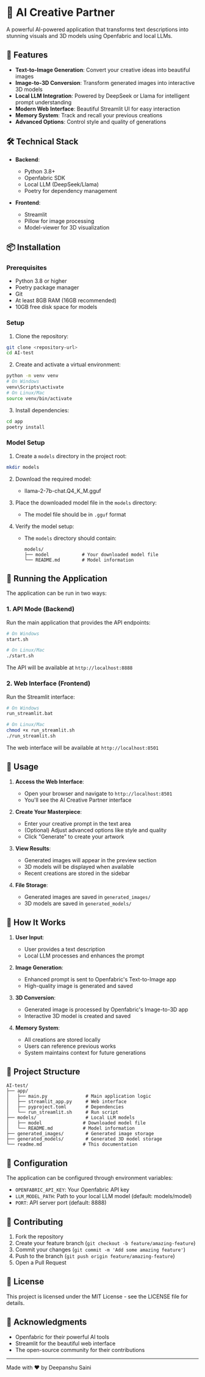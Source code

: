# 🚀 AI Creative Partner

A powerful AI-powered application that transforms text descriptions into stunning visuals and 3D models using Openfabric and local LLMs.

## 🌟 Features

- **Text-to-Image Generation**: Convert your creative ideas into beautiful images
- **Image-to-3D Conversion**: Transform generated images into interactive 3D models
- **Local LLM Integration**: Powered by DeepSeek or Llama for intelligent prompt understanding
- **Modern Web Interface**: Beautiful Streamlit UI for easy interaction
- **Memory System**: Track and recall your previous creations
- **Advanced Options**: Control style and quality of generations

## 🛠️ Technical Stack

- **Backend**:
  - Python 3.8+
  - Openfabric SDK
  - Local LLM (DeepSeek/Llama)
  - Poetry for dependency management

- **Frontend**:
  - Streamlit
  - Pillow for image processing
  - Model-viewer for 3D visualization

## 📦 Installation

### Prerequisites

- Python 3.8 or higher
- Poetry package manager
- Git
- At least 8GB RAM (16GB recommended)
- 10GB free disk space for models

### Setup

1. Clone the repository:
```bash
git clone <repository-url>
cd AI-test
```

2. Create and activate a virtual environment:
```bash
python -m venv venv
# On Windows
venv\Scripts\activate
# On Linux/Mac
source venv/bin/activate
```

3. Install dependencies:
```bash
cd app
poetry install
```

### Model Setup

1. Create a `models` directory in the project root:
```bash
mkdir models
```

2. Download the required model:
   - llama-2-7b-chat.Q4_K_M.gguf

3. Place the downloaded model file in the `models` directory:
   - The model file should be in `.gguf` format

4. Verify the model setup:
   - The `models` directory should contain:
     ```
     models/
     ├── model            # Your downloaded model file
     └── README.md        # Model information
     ```

## 🚀 Running the Application

The application can be run in two ways:

### 1. API Mode (Backend)

Run the main application that provides the API endpoints:

```bash
# On Windows
start.sh

# On Linux/Mac
./start.sh
```

The API will be available at `http://localhost:8888`

### 2. Web Interface (Frontend)

Run the Streamlit interface:

```bash
# On Windows
run_streamlit.bat

# On Linux/Mac
chmod +x run_streamlit.sh
./run_streamlit.sh
```

The web interface will be available at `http://localhost:8501`

## 📝 Usage

1. **Access the Web Interface**:
   - Open your browser and navigate to `http://localhost:8501`
   - You'll see the AI Creative Partner interface

2. **Create Your Masterpiece**:
   - Enter your creative prompt in the text area
   - (Optional) Adjust advanced options like style and quality
   - Click "Generate" to create your artwork

3. **View Results**:
   - Generated images will appear in the preview section
   - 3D models will be displayed when available
   - Recent creations are stored in the sidebar

4. **File Storage**:
   - Generated images are saved in `generated_images/`
   - 3D models are saved in `generated_models/`

## 🧠 How It Works

1. **User Input**:
   - User provides a text description
   - Local LLM processes and enhances the prompt

2. **Image Generation**:
   - Enhanced prompt is sent to Openfabric's Text-to-Image app
   - High-quality image is generated and saved

3. **3D Conversion**:
   - Generated image is processed by Openfabric's Image-to-3D app
   - Interactive 3D model is created and saved

4. **Memory System**:
   - All creations are stored locally
   - Users can reference previous works
   - System maintains context for future generations

## 📁 Project Structure

```
AI-test/
├── app/
│   ├── main.py              # Main application logic
│   ├── streamlit_app.py     # Web interface
│   ├── pyproject.toml       # Dependencies
│   └── run_streamlit.sh     # Run script
├── models/                  # Local LLM models
│   ├── model               # Downloaded model file
│   └── README.md           # Model information
├── generated_images/        # Generated image storage
├── generated_models/        # Generated 3D model storage
└── readme.md               # This documentation
```

## 🔧 Configuration

The application can be configured through environment variables:

- `OPENFABRIC_API_KEY`: Your Openfabric API key
- `LLM_MODEL_PATH`: Path to your local LLM model (default: models/model)
- `PORT`: API server port (default: 8888)

## 🤝 Contributing

1. Fork the repository
2. Create your feature branch (`git checkout -b feature/amazing-feature`)
3. Commit your changes (`git commit -m 'Add some amazing feature'`)
4. Push to the branch (`git push origin feature/amazing-feature`)
5. Open a Pull Request

## 📄 License

This project is licensed under the MIT License - see the LICENSE file for details.

## 🙏 Acknowledgments

- Openfabric for their powerful AI tools
- Streamlit for the beautiful web interface
- The open-source community for their contributions

---

Made with ❤️ by Deepanshu Saini